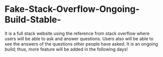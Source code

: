 # Fake-Stack-Overflow-Ongoing-Build-Stable-
It is a full stack website using the reference from stack overflow where users will be able to ask and answer questions.  Users also will be able to see the answers of the questions other people have asked. It is an ongoing build; thus, more feature will be added in the following days! 
